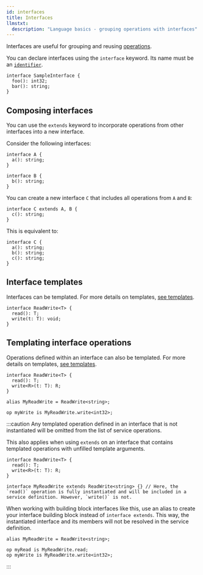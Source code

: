 ```yaml
---
id: interfaces
title: Interfaces
llmstxt:
  description: "Language basics - grouping operations with interfaces"
---
```


Interfaces are useful for grouping and reusing [operations](./operations.md).

You can declare interfaces using the `interface` keyword. Its name must be an [`identifier`](./identifiers.md).

```typespec
interface SampleInterface {
  foo(): int32;
  bar(): string;
}
```

## Composing interfaces

You can use the `extends` keyword to incorporate operations from other interfaces into a new interface.

Consider the following interfaces:

```typespec
interface A {
  a(): string;
}

interface B {
  b(): string;
}
```

You can create a new interface `C` that includes all operations from `A` and `B`:

```typespec
interface C extends A, B {
  c(): string;
}
```

This is equivalent to:

```typespec
interface C {
  a(): string;
  b(): string;
  c(): string;
}
```

## Interface templates

Interfaces can be templated. For more details on templates, [see templates](./templates.md).

```typespec
interface ReadWrite<T> {
  read(): T;
  write(t: T): void;
}
```

## Templating interface operations

Operations defined within an interface can also be templated. For more details on templates, [see templates](./templates.md).

```typespec
interface ReadWrite<T> {
  read(): T;
  write<R>(t: T): R;
}

alias MyReadWrite = ReadWrite<string>;

op myWrite is MyReadWrite.write<int32>;
```

:::caution
Any templated operation defined in an interface that is not instantiated will be omitted from the list of service operations.

This also applies when using `extends` on an interface that contains templated operations with unfilled template arguments.

```typespec
interface ReadWrite<T> {
  read(): T;
  write<R>(t: T): R;
}

interface MyReadWrite extends ReadWrite<string> {} // Here, the `read()` operation is fully instantiated and will be included in a service definition. However, `write()` is not.
```

When working with building block interfaces like this, use an alias to create your interface building block instead of `interface extends`. This way, the instantiated interface and its members will not be resolved in the service definition.

```typespec
alias MyReadWrite = ReadWrite<string>;

op myRead is MyReadWrite.read;
op myWrite is MyReadWrite.write<int32>;
```

:::
